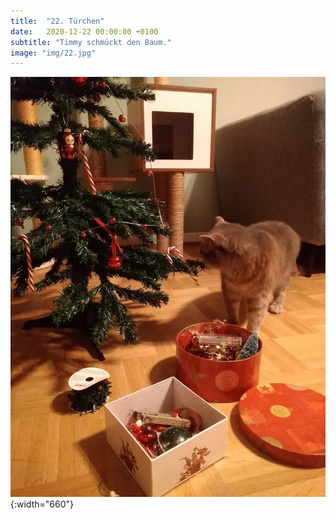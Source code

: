 ```yaml
---
title:  "22. Türchen"
date:   2020-12-22 00:00:00 +0100
subtitle: "Timmy schmückt den Baum."
image: "img/22.jpg"
---
```


![Timmy](../img/22.jpg){:width="660"}